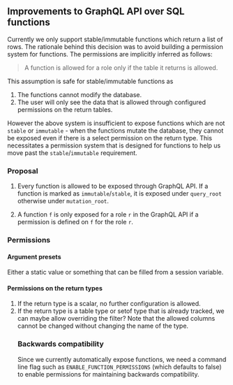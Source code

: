 ## Improvements to GraphQL API over SQL functions

Currently we only support stable/immutable functions which return a list of rows.
The rationale behind this decision was to avoid building a permission system
for functions. The permissions are implicitly inferred as follows:

> A function is allowed for a role only if the table it returns is allowed.

This assumption is safe for stable/immutable functions as
1. The functions cannot modify the database.
2. The user will only see the data that is allowed through configured permissions
   on the return tables.

However the above system is insufficient to expose functions which are not
`stable` or `immutable` - when the functions mutate the database, they cannot
be exposed even if there is a select permission on the return type. This
necessitates a permission system that is designed for functions to help us move
past the `stable`/`immutable` requirement.


### Proposal

1. Every function is allowed to be exposed through GraphQL API. If a function
   is marked as `immutable`/`stable`, it is exposed under `query_root`
   otherwise under `mutation_root`.

2. A function `f` is only exposed for a role `r` in the GraphQL API if a
   permission is defined on `f` for the role `r`.

### Permissions

#### Argument presets

Either a static value or something that can be filled from a session variable.

#### Permissions on the return types

1. If the return type is a scalar, no further configuration is allowed.
1. If the return type is a table type or setof <table> type that is already
   tracked, we can maybe allow overriding the filter? Note that the allowed columns
   cannot be changed without changing the name of the type.

### Backwards compatibility

Since we currently automatically expose functions, we need a command line
flag such as `ENABLE_FUNCTION_PERMISSIONS` (which defaults to false) to
enable permissions for maintaining backwards compatibility.
